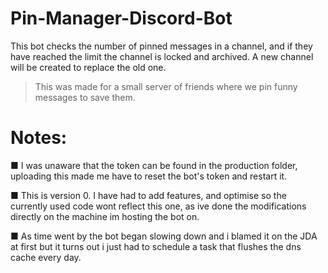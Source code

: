 # Pin-Manager-Discord-Bot
This bot checks the number of pinned messages in a channel, and if they have reached the limit the channel is locked and archived. A new channel will be created to replace the old one.
> This was made for a small server of friends where we pin funny messages to save them.

# Notes: 
■ I was unaware that the token can be found in the production folder, uploading this made me have to reset the bot's token and restart it.

■ This is version 0. I have had to add features, and optimise so the currently used code wont reflect this one, as ive done the modifications directly on the machine im hosting the bot on.

■ As time went by the bot began slowing down and i blamed it on the JDA at first but it turns out i just had to schedule a task that flushes the dns cache every day.
